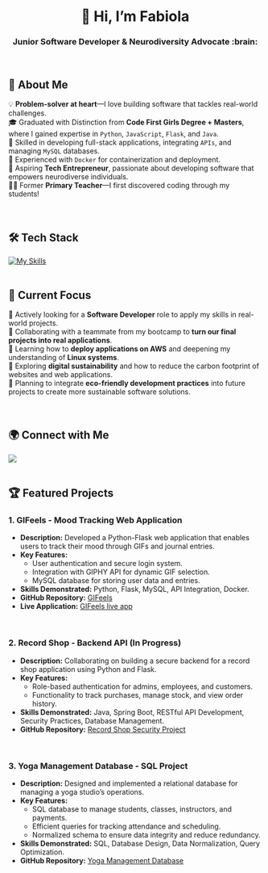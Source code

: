 <h1 align="center">👋 Hi, I’m Fabiola </h1>
<h3 align="center">Junior Software Developer & Neurodiversity Advocate :brain:</h3>
<br/>

## 🚀 About Me  


💡 **Problem-solver at heart**—I love building software that tackles real-world challenges.  
🎓 Graduated with Distinction from **Code First Girls Degree + Masters**, where I gained expertise in `Python`, `JavaScript`, `Flask`, and `Java`.  
🔧 Skilled in developing full-stack applications, integrating `APIs`, and managing `MySQL` databases.  
🐳 Experienced with `Docker` for containerization and deployment.  
💭 Aspiring **Tech Entrepreneur**, passionate about developing software that empowers neurodiverse individuals.  
👩‍🏫 Former **Primary Teacher**—I first discovered coding through my students!  
<br/>
<br/>

## 🛠 Tech Stack

[![My Skills](https://skillicons.dev/icons?i=py,js,html,css,mysql,flask,java,spring,maven,docker,idea,postman,pycharm,vscode)](https://skillicons.dev)
<br/>
<br/>
## 📌 Current Focus  

🔹 Actively looking for a **Software Developer** role to apply my skills in real-world projects.  
🔹 Collaborating with a teammate from my bootcamp to **turn our final projects into real applications**.  
🔹 Learning how to **deploy applications on AWS** and deepening my understanding of **Linux systems**.  
🔹 Exploring **digital sustainability** and how to reduce the carbon footprint of websites and web applications.  
🔹 Planning to integrate **eco-friendly development practices** into future projects to create more sustainable software solutions.  
<br/>
<br/>
## 🌍 Connect with Me  

<a href="https://www.linkedin.com/in/fabiola-palmas/">
  <img src='https://img.shields.io/badge/LinkedIn-blue?logo=linkedin&logoColor=white&style=for-the-badge' />
</a>
<br/>
<br/>

## 🏆 Featured Projects

### 1. GIFeels - Mood Tracking Web Application  
- **Description:** Developed a Python-Flask web application that enables users to track their mood through GIFs and journal entries.  
- **Key Features:**  
  - User authentication and secure login system.  
  - Integration with GIPHY API for dynamic GIF selection.  
  - MySQL database for storing user data and entries.  
- **Skills Demonstrated:** Python, Flask, MySQL, API Integration, Docker.  
- **GitHub Repository:** [GIFeels](https://github.com/Fabi-P/GIFeels)
- **Live Application:** [GIFeels live app](https://gifeels.fabiola.dev)
<br/>

### 2. Record Shop - Backend API (In Progress)  
- **Description:** Collaborating on building a secure backend for a record shop application using Python and Flask.  
- **Key Features:**  
  - Role-based authentication for admins, employees, and customers.  
  - Functionality to track purchases, manage stock, and view order history.  
- **Skills Demonstrated:** Java, Spring Boot, RESTful API Development, Security Practices, Database Management.  
- **GitHub Repository:** [Record Shop Security Project](https://github.com/Rachel-Tookey/RecordShop_Security_Project)  
<br/>

### 3. Yoga Management Database - SQL Project  
- **Description:** Designed and implemented a relational database for managing a yoga studio’s operations.  
- **Key Features:**  
  - SQL database to manage students, classes, instructors, and payments.  
  - Efficient queries for tracking attendance and scheduling.  
  - Normalized schema to ensure data integrity and reduce redundancy.  
- **Skills Demonstrated:** SQL, Database Design, Data Normalization, Query Optimization.  
- **GitHub Repository:** [Yoga Management Database](https://github.com/Fabi-P/Yoga_Management_Database_SQL)  

